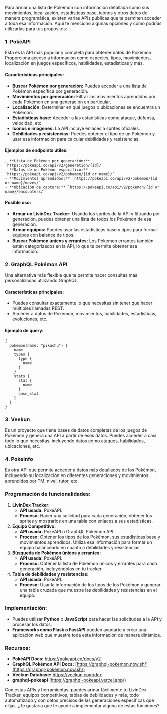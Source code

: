Para armar una lista de Pokémon con información detallada como sus movimientos, localización, estadísticas base, iconos y otros datos de manera programática, existen varias APIs públicas que te permiten acceder a toda esa información. Aquí te menciono algunas opciones y cómo podrías utilizarlas para tus propósitos:

### 1. **PokéAPI**

Esta es la API más popular y completa para obtener datos de Pokémon. Proporciona acceso a información como especies, tipos, movimientos, localización en juegos específicos, habilidades, estadísticas y más.

#### Características principales:

- **Buscar Pokémon por generación:** Puedes acceder a una lista de Pokémon específica por generación.
- **Movimientos por generación:** Filtrar los movimientos aprendidos por cada Pokémon en una generación en particular.
- **Localización:** Determinar en qué juegos o ubicaciones se encuentra un Pokémon.
- **Estadísticas base:** Acceder a las estadísticas como ataque, defensa, velocidad, etc.
- **Iconos e imágenes:** La API incluye enlaces a sprites oficiales.
- **Debilidades y resistencias:** Puedes obtener el tipo de un Pokémon y usar esa información para calcular debilidades y resistencias.

#### Ejemplos de endpoints útiles:

```
- **Lista de Pokémon por generación:** `https://pokeapi.co/api/v2/generation/{id}/`
- **Datos de un Pokémon específico:** `https://pokeapi.co/api/v2/pokemon/{id or name}/`
- **Movimientos aprendidos:** `https://pokeapi.co/api/v2/pokemon/{id or name}/moves/`
- **Ubicación de captura:** `https://pokeapi.co/api/v2/pokemon/{id or name}/encounters/`
```

#### Posible uso:

- **Armar un LivinDex Tracker:** Usando los sprites de la API y filtrando por generación, puedes obtener una lista de todos los Pokémon de esa generación.
- **Armar equipos:** Puedes usar las estadísticas base y tipos para formar equipos con balance de tipos.
- **Buscar Pokémon únicos y errantes:** Los Pokémon errantes también están categorizados en la API, lo que te permite obtener esa información.

### 2. **GraphQL Pokémon API**

Una alternativa más flexible que te permite hacer consultas más personalizadas utilizando GraphQL.

#### Características principales:

- Puedes consultar exactamente lo que necesitas sin tener que hacer múltiples llamadas REST.
- Acceder a datos de Pokémon, movimientos, habilidades, estadísticas, evoluciones, etc.

#### Ejemplo de query:

```
{
  pokemon(name: "pikachu") {
    name
    types {
      type {
        name
      }
    }
    stats {
      stat {
        name
      }
      base_stat
    }
  }
}
```

### 3. **Veekun**

Es un proyecto que tiene bases de datos completas de los juegos de Pokémon y genera una API a partir de esos datos. Puedes acceder a casi todo lo que necesitas, incluyendo datos como ataques, habilidades, ubicaciones, etc.

### 4. **PokeInfo**

Es otra API que permite acceder a datos más detallados de los Pokémon, incluyendo su localización en diferentes generaciones y movimientos aprendidos por TM, nivel, tutor, etc.

### Programación de funcionalidades:

1. **LivinDex Tracker:**
    - **API usada:** PokéAPI.
    - **Proceso:** Hacer una solicitud para cada generación, obtener los sprites y mostrarlos en una tabla con enlaces a sus estadísticas.
2. **Equipo Competitivo:**
    - **API usada:** PokéAPI o GraphQL Pokémon API.
    - **Proceso:** Obtener los tipos de los Pokémon, sus estadísticas base y movimientos aprendidos. Utiliza esa información para formar un equipo balanceado en cuanto a debilidades y resistencias.
3. **Búsqueda de Pokémon únicos y errantes:**
    - **API usada:** PokéAPI.
    - **Proceso:** Obtener la lista de Pokémon únicos y errantes para cada generación, incluyéndolos en tu tracker.
4. **Tabla de debilidades y resistencias:**
    - **API usada:** PokéAPI.
    - **Proceso:** Usar la información de los tipos de los Pokémon y generar una tabla cruzada que muestre las debilidades y resistencias en el equipo.

### Implementación:

- Puedes utilizar **Python** o **JavaScript** para hacer las solicitudes a la API y procesar los datos.
- **Frameworks como Flask o FastAPI** pueden ayudarte a crear una aplicación web que muestre toda esta información de manera dinámica.

### Recursos:

- **PokéAPI Docs:** https://pokeapi.co/docs/v2
- **GraphQL Pokémon API Docs:** [https://graphql-pokemon.now.sh/](https://graphql-pokemon.now.sh/)
- **Veekun Database:** https://veekun.com/dex
- **graphql-pokeapi** (https://graphql-pokeapi.vercel.app/)

Con estas APIs y herramientas, puedes armar fácilmente tu LivinDex Tracker, equipos competitivos, tablas de debilidades y más, todo automatizado y con datos precisos de las generaciones específicas que elijas. ¿Te gustaría que te ayude a implementar alguna de estas funciones?